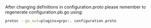 After changing definitions in configuration.proto please remember to regenerate
configuration.pb.go using:

```sh
protoc --go_out=plugins=grpc:. configuration.proto
```
